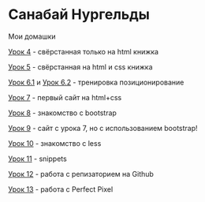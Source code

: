 # Санабай Нургельды
Мои домашки

[Урок 4](sanabay.github.io/lesson_4/ "Описание") - свёрстанная только на html книжка

[Урок 5](sanabay.github.io/lesson_5/ "Описание") - свёрстанная на html и css книжка

[Урок 6.1](sanabay.github.io/lesson_6.1/ "Описание") и [Урок 6.2](sanabay.github.io/lesson_6.2/ "Описание") - тренировка позиционирование

[Урок 7](sanabay.github.io/lesson_7/ "Описание") - первый сайт на html+css

[Урок 8](sanabay.github.io/lesson_8/ "Описание") - знакомство с bootstrap 

[Урок 9](sanabay.github.io/lesson_9/ "Описание") - сайт с урока 7, но с использованием bootstrap!

[Урок 10](sanabay.github.io/lesson_10/ "Описание") - знакомство с less

[Урок 11](sanabay.github.io/lesson_11/ "Описание") - snippets

[Урок 12](sanabay.github.io/lesson_12/ "Описание") - работа с репизаторием на Github

[Урок 13](sanabay.github.io/lesson_13/ "Описание") - работа с Perfect Pixel

